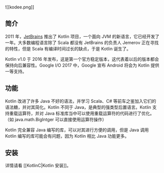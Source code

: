 ![[kodee.png]]

## 简介

2011 年，[JetBrains](https://www.jetbrains.com.cn/) 推出了 Kotlin 项目，一个面向 JVM 的新语言，它已经开发了一年。大多数编程语言除了 Scala 都没有 JetBrains 的负责人 Jemerov 正在寻找的特性，但是 Scala 有编译时间过长的缺点，于是 Kotlin 诞生了。

Kotlin v1.0 于 2016 年发布，这是第一个官方稳定版本，这代表着以后的版本都会保持向后兼容性。Google I/O 2017 中，Google 宣布 Android 将会为 Kotlin 提供一等支持。

## 功能

Kotlin 改进了许多 Java 不好的语法，并学习 Scala、C# 等前车之鉴加入它们的语法糖，并对其简化。Kotlin 不同于 Java，是典型的强类型后置语言。Kotlin 支持重载运算符，并对 Java 标准库当中可以使用重载运算符的代码进行了优化。（如 java.math.BigIntger 可以直接使用运算符操作）

Kotlin 完全兼容 Java 编写的库，可以对其进行方便的调用，但是 Java 调用 Kotlin 编写的库可能会有问题，因为 Kotlin 相比 Java 功能更多。

## 安装

详情请看 [[KotlinC|Kotlin 安装]]。
